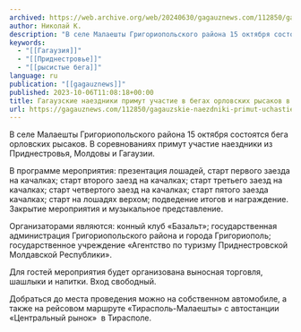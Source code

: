 ```yaml
---
archived: https://web.archive.org/web/20240630/gagauznews.com/112850/gagauzskie-naezdniki-primut-uchastie-v-begah-orlovskih-rysakov-v-pridnestrove.html
author: Николай К.
description: "В селе Малаешты Григориопольского района 15 октября состоятся бега орловских рысаков. В соревнованиях примут участие наездники из Приднестровья, Молдовы и Гагаузии. В программе мероприятия: презентация лошадей, старт первого заезда на качалках; старт второго заезд на качалках; старт третьего заезд на качалках; старт четвертого заезд на качалках; старт пятого заезда качалках; старт на лошадях верхом; подведение итогов и награждение. Закрытие мероприятия и музыкальное представление.   Организаторами являются: конный клуб «Базальт»; государственная администрация Григориопольского района и города Григориополь; государственное учреждение «Агентство по туризму Приднестровской Молдавской Республики». Для гостей мероприятия будет организована выносная торговля, шашлыки и напитки. Вход свободный. Добраться до места проведения можно […]"
keywords:
  - "[[Гагаузия]]"
  - "[[Приднестровье]]"
  - "[[рысистые бега]]"
language: ru
publication: "[[gagauznews]]"
published: 2023-10-06T11:08:18+00:00
title: Гагаузские наездники примут участие в бегах орловских рысаков в Приднестровье
url: https://gagauznews.com/112850/gagauzskie-naezdniki-primut-uchastie-v-begah-orlovskih-rysakov-v-pridnestrove.html
---
```


В селе Малаешты Григориопольского района 15 октября состоятся бега орловских рысаков. В соревнованиях примут участие наездники из Приднестровья, Молдовы и Гагаузии.

В программе мероприятия: презентация лошадей, старт первого заезда на качалках; старт второго заезд на качалках; старт третьего заезд на качалках; старт четвертого заезд на качалках; старт пятого заезда качалках; старт на лошадях верхом; подведение итогов и награждение. Закрытие мероприятия и музыкальное представление.





Организаторами являются: конный клуб «Базальт»; государственная администрация Григориопольского района и города Григориополь; государственное учреждение «Агентство по туризму Приднестровской Молдавской Республики».



Для гостей мероприятия будет организована выносная торговля, шашлыки и напитки. Вход свободный.

Добраться до места проведения можно на собственном автомобиле, а также на рейсовом маршруте «Тирасполь-Малаешты» с автостанции «Центральный рынок»  в Тирасполе.